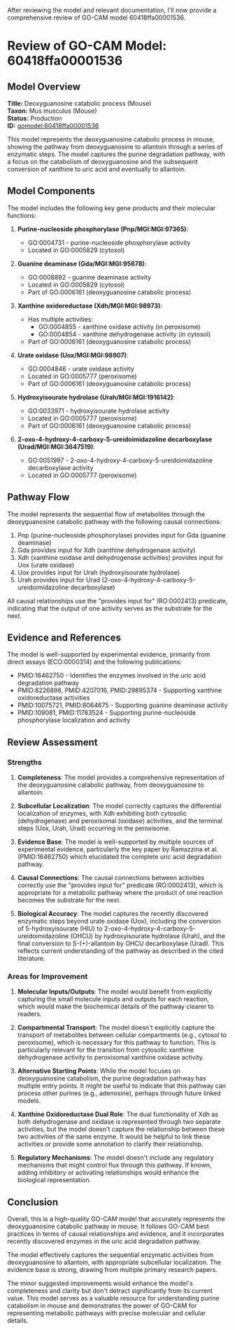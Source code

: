 After reviewing the model and relevant documentation, I'll now provide a comprehensive review of GO-CAM model 60418ffa00001536.

# Review of GO-CAM Model: 60418ffa00001536

## Model Overview

**Title:** Deoxyguanosine catabolic process (Mouse)  
**Taxon:** Mus musculus (Mouse)  
**Status:** Production  
**ID:** [gomodel:60418ffa00001536](https://bioregistry.io/go.model:60418ffa00001536)

This model represents the deoxyguanosine catabolic process in mouse, showing the pathway from deoxyguanosine to allantoin through a series of enzymatic steps. The model captures the purine degradation pathway, with a focus on the catabolism of deoxyguanosine and the subsequent conversion of xanthine to uric acid and eventually to allantoin.

## Model Components

The model includes the following key gene products and their molecular functions:

1. **Purine-nucleoside phosphorylase (Pnp/MGI:MGI:97365)**: 
   - GO:0004731 - purine-nucleoside phosphorylase activity
   - Located in GO:0005829 (cytosol)

2. **Guanine deaminase (Gda/MGI:MGI:95678)**:
   - GO:0008892 - guanine deaminase activity
   - Located in GO:0005829 (cytosol)
   - Part of GO:0006161 (deoxyguanosine catabolic process)

3. **Xanthine oxidoreductase (Xdh/MGI:MGI:98973)**:
   - Has multiple activities:
     - GO:0004855 - xanthine oxidase activity (in peroxisome)
     - GO:0004854 - xanthine dehydrogenase activity (in cytosol)
   - Part of GO:0006161 (deoxyguanosine catabolic process)

4. **Urate oxidase (Uox/MGI:MGI:98907)**:
   - GO:0004846 - urate oxidase activity
   - Located in GO:0005777 (peroxisome)
   - Part of GO:0006161 (deoxyguanosine catabolic process)

5. **Hydroxyisourate hydrolase (Urah/MGI:MGI:1916142)**:
   - GO:0033971 - hydroxyisourate hydrolase activity
   - Located in GO:0005777 (peroxisome)
   - Part of GO:0006161 (deoxyguanosine catabolic process)

6. **2-oxo-4-hydroxy-4-carboxy-5-ureidoimidazoline decarboxylase (Urad/MGI:MGI:3647519)**:
   - GO:0051997 - 2-oxo-4-hydroxy-4-carboxy-5-ureidoimidazoline decarboxylase activity
   - Located in GO:0005777 (peroxisome)

## Pathway Flow

The model represents the sequential flow of metabolites through the deoxyguanosine catabolic pathway with the following causal connections:

1. Pnp (purine-nucleoside phosphorylase) provides input for Gda (guanine deaminase)
2. Gda provides input for Xdh (xanthine dehydrogenase activity)
3. Xdh (xanthine oxidase and dehydrogenase activities) provides input for Uox (urate oxidase)
4. Uox provides input for Urah (hydroxyisourate hydrolase)
5. Urah provides input for Urad (2-oxo-4-hydroxy-4-carboxy-5-ureidoimidazoline decarboxylase)

All causal relationships use the "provides input for" (RO:0002413) predicate, indicating that the output of one activity serves as the substrate for the next.

## Evidence and References

The model is well-supported by experimental evidence, primarily from direct assays (ECO:0000314) and the following publications:

- PMID:16462750 - Identifies the enzymes involved in the uric acid degradation pathway
- PMID:8226898, PMID:4207016, PMID:29895374 - Supporting xanthine oxidoreductase activities
- PMID:10075721, PMID:8064675 - Supporting guanine deaminase activity
- PMID:109081, PMID:11783524 - Supporting purine-nucleoside phosphorylase localization and activity

## Review Assessment

### Strengths

1. **Completeness**: The model provides a comprehensive representation of the deoxyguanosine catabolic pathway, from deoxyguanosine to allantoin.

2. **Subcellular Localization**: The model correctly captures the differential localization of enzymes, with Xdh exhibiting both cytosolic (dehydrogenase) and peroxisomal (oxidase) activities, and the terminal steps (Uox, Urah, Urad) occurring in the peroxisome.

3. **Evidence Base**: The model is well-supported by multiple sources of experimental evidence, particularly the key paper by Ramazzina et al. (PMID:16462750) which elucidated the complete uric acid degradation pathway.

4. **Causal Connections**: The causal connections between activities correctly use the "provides input for" predicate (RO:0002413), which is appropriate for a metabolic pathway where the product of one reaction becomes the substrate for the next.

5. **Biological Accuracy**: The model captures the recently discovered enzymatic steps beyond urate oxidase (Uox), including the conversion of 5-hydroxyisourate (HIU) to 2-oxo-4-hydroxy-4-carboxy-5-ureidoimidazoline (OHCU) by hydroxyisourate hydrolase (Urah), and the final conversion to S-(+)-allantoin by OHCU decarboxylase (Urad). This reflects current understanding of the pathway as described in the cited literature.

### Areas for Improvement

1. **Molecular Inputs/Outputs**: The model would benefit from explicitly capturing the small molecule inputs and outputs for each reaction, which would make the biochemical details of the pathway clearer to readers.

2. **Compartmental Transport**: The model doesn't explicitly capture the transport of metabolites between cellular compartments (e.g., cytosol to peroxisome), which is necessary for this pathway to function. This is particularly relevant for the transition from cytosolic xanthine dehydrogenase activity to peroxisomal xanthine oxidase activity.

3. **Alternative Starting Points**: While the model focuses on deoxyguanosine catabolism, the purine degradation pathway has multiple entry points. It might be useful to indicate that this pathway can process other purines (e.g., adenosine), perhaps through future linked models.

4. **Xanthine Oxidoreductase Dual Role**: The dual functionality of Xdh as both dehydrogenase and oxidase is represented through two separate activities, but the model doesn't capture the relationship between these two activities of the same enzyme. It would be helpful to link these activities or provide some annotation to clarify their relationship.

5. **Regulatory Mechanisms**: The model doesn't include any regulatory mechanisms that might control flux through this pathway. If known, adding inhibitory or activating relationships would enhance the biological representation.

## Conclusion

Overall, this is a high-quality GO-CAM model that accurately represents the deoxyguanosine catabolic pathway in mouse. It follows GO-CAM best practices in terms of causal relationships and evidence, and it incorporates recently discovered enzymes in the uric acid degradation pathway.

The model effectively captures the sequential enzymatic activities from deoxyguanosine to allantoin, with appropriate subcellular localization. The evidence base is strong, drawing from multiple primary research papers.

The minor suggested improvements would enhance the model's completeness and clarity but don't detract significantly from its current value. This model serves as a valuable resource for understanding purine catabolism in mouse and demonstrates the power of GO-CAM for representing metabolic pathways with precise molecular and cellular details.